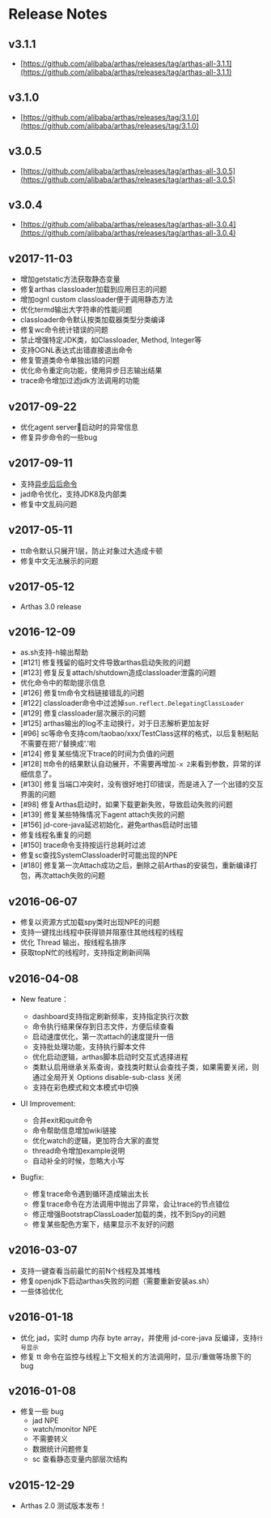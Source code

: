 
Release Notes
===


v3.1.1
---

* [https://github.com/alibaba/arthas/releases/tag/arthas-all-3.1.1](https://github.com/alibaba/arthas/releases/tag/arthas-all-3.1.1)

v3.1.0
---

* [https://github.com/alibaba/arthas/releases/tag/3.1.0](https://github.com/alibaba/arthas/releases/tag/3.1.0)


v3.0.5
---

* [https://github.com/alibaba/arthas/releases/tag/arthas-all-3.0.5](https://github.com/alibaba/arthas/releases/tag/arthas-all-3.0.5)

v3.0.4
---

* [https://github.com/alibaba/arthas/releases/tag/arthas-all-3.0.4](https://github.com/alibaba/arthas/releases/tag/arthas-all-3.0.4)


v2017-11-03
----

* 增加getstatic方法获取静态变量
* 修复arthas classloader加载到应用日志的问题
* 增加ognl custom classloader便于调用静态方法
* 优化termd输出大字符串的性能问题
* classloader命令默认按类加载器类型分类编译
* 修复wc命令统计错误的问题
* 禁止增强特定JDK类，如Classloader, Method, Integer等
* 支持OGNL表达式出错直接退出命令
* 修复管道类命令单独出错的问题
* 优化命令重定向功能，使用异步日志输出结果
* trace命令增加过滤jdk方法调用的功能


v2017-09-22
----

* 优化agent server启动时的异常信息
* 修复异步命令的一些bug

v2017-09-11
----

* 支持[异步后后命令](async.md)
* jad命令优化，支持JDK8及内部类
* 修复中文乱码问题

v2017-05-11
----

* tt命令默认只展开1层，防止对象过大造成卡顿
* 修复中文无法展示的问题

v2017-05-12
----

* Arthas 3.0 release

v2016-12-09
----

* as.sh支持-h输出帮助
* [#121] 修复残留的临时文件导致arthas启动失败的问题
* [#123] 修复反复attach/shutdown造成classloader泄露的问题
* 优化命令中的帮助提示信息
* [#126] 修复tm命令文档链接错乱的问题
* [#122] classloader命令中过滤掉`sun.reflect.DelegatingClassLoader`
* [#129] 修复classloader层次展示的问题
* [#125] arthas输出的log不主动换行，对于日志解析更加友好
* [#96] sc等命令支持com/taobao/xxx/TestClass这样的格式，以后复制粘贴不需要在把'/'替换成'.'啦
* [#124] 修复某些情况下trace的时间为负值的问题
* [#128] tt命令的结果默认自动展开，不需要再增加`-x 2`来看到参数，异常的详细信息了。
* [#130] 修复当端口冲突时，没有很好地打印错误，而是进入了一个出错的交互界面的问题
* [#98] 修复Arthas启动时，如果下载更新失败，导致启动失败的问题
* [#139] 修复某些特殊情况下agent attach失败的问题
* [#156] jd-core-java延迟初始化，避免arthas启动时出错
* 修复线程名重复的问题
* [#150] trace命令支持按运行总耗时过滤
* 修复sc查找SystemClassloader时可能出现的NPE
* [#180] 修复第一次Attach成功之后，删除之前Arthas的安装包，重新编译打包，再次attach失败的问题


v2016-06-07
----

* 修复以资源方式加载spy类时出现NPE的问题
* 支持一键找出线程中获得锁并阻塞住其他线程的线程
* 优化 Thread 输出，按线程名排序
* 获取topN忙的线程时，支持指定刷新间隔

v2016-04-08
----

* New feature：
    * dashboard支持指定刷新频率，支持指定执行次数
    * 命令执行结果保存到日志文件，方便后续查看
    * 启动速度优化，第一次attach的速度提升一倍
    * 支持批处理功能，支持执行脚本文件
    * 优化启动逻辑，arthas脚本启动时交互式选择进程
    * 类默认启用继承关系查询，查找类时默认会查找子类，如果需要关闭，则通过全局开关 Options disable-sub-class 关闭
    * 支持在彩色模式和文本模式中切换

* UI Improvement:
    * 合并exit和quit命令
    * 命令帮助信息增加wiki链接
    * 优化watch的逻辑，更加符合大家的直觉
    * thread命令增加example说明
    * 自动补全的时候，忽略大小写

* Bugfix:
    * 修复trace命令遇到循环造成输出太长
    * 修复trace命令在方法调用中抛出了异常，会让trace的节点错位
    * 修正增强BootstrapClassLoader加载的类，找不到Spy的问题
    * 修复某些配色方案下，结果显示不友好的问题

v2016-03-07
----

* 支持一键查看当前最忙的前N个线程及其堆栈
* 修复openjdk下启动arthas失败的问题（需要重新安装as.sh）
* 一些体验优化


v2016-01-18
----

* 优化 jad，实时 dump 内存 byte array，并使用 jd-core-java 反编译，支持`行号显示`
* 修复 tt 命令在监控与线程上下文相关的方法调用时，显示/重做等场景下的 bug 

v2016-01-08
----

* 修复一些 bug
    * jad NPE
    * watch/monitor NPE
    * 不需要转义
    * 数据统计问题修复
    * sc 查看静态变量内部层次结构 

v2015-12-29
---

* Arthas 2.0 测试版本发布！